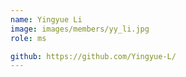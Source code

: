 ```yaml
---
name: Yingyue Li
image: images/members/yy_li.jpg
role: ms

github: https://github.com/Yingyue-L/
---
```


